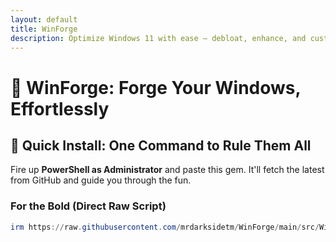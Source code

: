 ```yaml
---
layout: default
title: WinForge
description: Optimize Windows 11 with ease – debloat, enhance, and customize.
---
```


# 🌟 WinForge: Forge Your Windows, Effortlessly

## 🚀 Quick Install: One Command to Rule Them All

Fire up **PowerShell as Administrator** and paste this gem. It'll fetch the latest from GitHub and guide you through the fun.

### For the Bold (Direct Raw Script)
```powershell
irm https://raw.githubusercontent.com/mrdarksidetm/WinForge/main/src/WinForgeOptionalSetup.ps1 | iex
```
